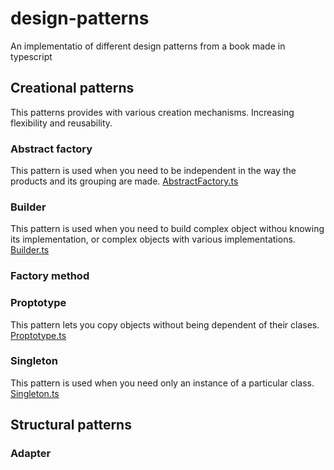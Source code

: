 # design-patterns
 An implementatio of different design patterns from a book made in typescript

## Creational patterns
This patterns provides with various creation mechanisms. Increasing flexibility and reusability.

### Abstract factory
This pattern is used when you need to be independent in the way the products and its grouping are made.
[AbstractFactory.ts](src/AbstractFactory.ts)

### Builder
This pattern is used when you need to build complex object withou knowing its implementation, or complex objects with various implementations.
[Builder.ts](src/Builder.ts)

### Factory method

### Proptotype
This pattern lets you copy objects without being dependent of their clases.
[Proptotype.ts](src/Proptotype.ts)

### Singleton
This pattern is used  when you need only an instance of a particular class.
[Singleton.ts](src/Singleton.ts)

## Structural patterns

### Adapter